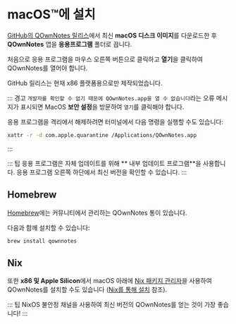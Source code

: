 # macOS™에 설치

[GitHub의 QOwnNotes 릴리스](https://github.com/pbek/QOwnNotes/releases)에서 최신 **macOS 디스크 이미지**를 다운로드한 후 **QOwnNotes** 앱을 **응용프로그램** 폴더로 끕니다.

처음으로 응용 프로그램을 마우스 오른쪽 버튼으로 클릭하고 **열기**을 클릭하여 QOwnNotes를 열어야 합니다.

GitHub 릴리스는 현재 x86 플랫폼용으로만 제작되었습니다.

::: 경고 `개발자를 확인할 수 없기 때문에 QOwnNotes.app을 열 수 없습니다`라는 오류 메시지가 표시되면 MacOS **보안 설정**을 방문하여 `열기`를 클릭해야 합니다.

응용 프로그램을 격리에서 해제하려면 터미널에서 다음 명령을 실행할 수도 있습니다:

```bash
xattr -r -d com.apple.quarantine /Applications/QOwnNotes.app
```

:::

::: 팁 응용 프로그램은 자체 업데이트를 위해 ** 내부 업데이트 프로그램**을 사용합니다. 응용 프로그램 오른쪽 하단에서 최신 버전을 확인할 수 있습니다. :::

## Homebrew

[Homebrew](https://formulae.brew.sh/cask/qownnotes)에는 커뮤니티에서 관리하는 QOwnNotes 통이 있습니다.

다음과 함께 설치할 수 있습니다:

```bash
brew install qownnotes
```

## Nix

또한 **x86 및 Apple Silicon**에서 macOS 아래에 [Nix 패키지 관리자](https://wiki.nixos.org/wiki/Nix_package_manager)을 사용하여 QOwnNotes를 설치할 수도 있습니다 ([Nix를 통해 설치](./nix.md) 참조).

::: 팁
NixOS 불안정 채널을 사용하여 최신 버전의 QOwnNotes를 얻는 것이 가장 좋습니다!
:::
